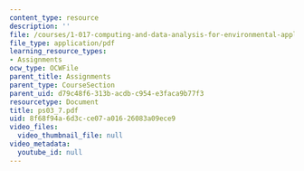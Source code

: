 ```yaml
---
content_type: resource
description: ''
file: /courses/1-017-computing-and-data-analysis-for-environmental-applications-fall-2003/8f68f94a6d3cce07a01626083a09ece9_ps03_7.pdf
file_type: application/pdf
learning_resource_types:
- Assignments
ocw_type: OCWFile
parent_title: Assignments
parent_type: CourseSection
parent_uid: d79c48f6-313b-acdb-c954-e3faca9b77f3
resourcetype: Document
title: ps03_7.pdf
uid: 8f68f94a-6d3c-ce07-a016-26083a09ece9
video_files:
  video_thumbnail_file: null
video_metadata:
  youtube_id: null
---
```

